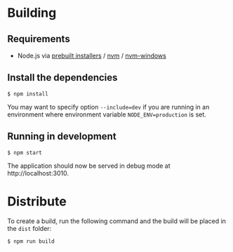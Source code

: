 # Building

## Requirements

* Node.js via [prebuilt installers][nodejs-prebuilt-installer] / [nvm][nvm] /
  [nvm-windows][nvm-windows]

## Install the dependencies

```shell
$ npm install
```

You may want to specify option `--include=dev` if you are running in an environment where
environment variable `NODE_ENV=production` is set.

## Running in development

```shell
$ npm start
```

The application should now be served in debug mode at http://localhost:3010.

# Distribute

To create a build, run the following command and the build will be placed in the `dist` folder:

```shell
$ npm run build
```

[nodejs-prebuilt-installer]: https://nodejs.org/en/download/prebuilt-installer
[nvm]: https://github.com/nvm-sh/nvm
[nvm-windows]: https://github.com/coreybutler/nvm-windows
